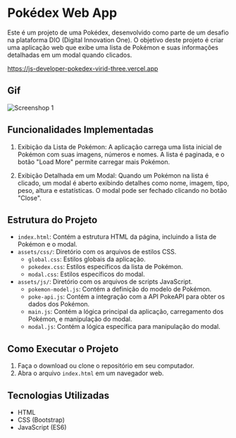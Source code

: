 # Pokédex Web App

Este é um projeto de uma Pokédex, desenvolvido como parte de um desafio na plataforma DIO (Digital Innovation One). O objetivo deste projeto é criar uma aplicação web que exibe uma lista de Pokémon e suas informações detalhadas em um modal quando clicados.

https://js-developer-pokedex-virid-three.vercel.app

## Gif
![Screenshop 1](gif/1.gif)

## Funcionalidades Implementadas

1. Exibição da Lista de Pokémon: A aplicação carrega uma lista inicial de Pokémon com suas imagens, números e nomes. A lista é paginada, e o botão "Load More" permite carregar mais Pokémon.

2. Exibição Detalhada em um Modal: Quando um Pokémon na lista é clicado, um modal é aberto exibindo detalhes como nome, imagem, tipo, peso, altura e estatísticas. O modal pode ser fechado clicando no botão "Close".

## Estrutura do Projeto

- `index.html`: Contém a estrutura HTML da página, incluindo a lista de Pokémon e o modal.
- `assets/css/`: Diretório com os arquivos de estilos CSS.
  - `global.css`: Estilos globais da aplicação.
  - `pokedex.css`: Estilos específicos da lista de Pokémon.
  - `modal.css`: Estilos específicos do modal.
- `assets/js/`: Diretório com os arquivos de scripts JavaScript.
  - `pokemon-model.js`: Contém a definição do modelo de Pokémon.
  - `poke-api.js`: Contém a integração com a API PokeAPI para obter os dados dos Pokémon.
  - `main.js`: Contém a lógica principal da aplicação, carregamento dos Pokémon, e manipulação do modal.
  - `modal.js`: Contém a lógica específica para manipulação do modal.

## Como Executar o Projeto

1. Faça o download ou clone o repositório em seu computador.
2. Abra o arquivo `index.html` em um navegador web.

## Tecnologias Utilizadas

- HTML
- CSS (Bootstrap)
- JavaScript (ES6)

